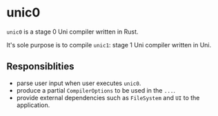 # unic0

`unic0` is a stage 0 Uni compiler written in Rust.

It's sole purpose is to compile `unic1`: stage 1 Uni compiler written in Uni.

## Responsiblities

- parse user input when user executes `unic0`.
- produce a partial `CompilerOptions` to be used in the `...`.
- provide external dependencies such as `FileSystem` and `UI` to the application.
